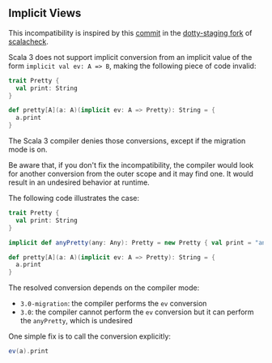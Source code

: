 ## Implicit Views

This incompatibility is inspired by this [commit](https://github.com/dotty-staging/scalacheck/commit/cb5395297a4178886e87c1c9c35fc0e7cf49c8b0) in the [dotty-staging fork](https://github.com/dotty-staging/scalacheck) of [scalacheck](https://github.com/typelevel/scalacheck).

Scala 3 does not support implicit conversion from an implicit value of the form `implicit val ev: A => B`, making the following piece of code invalid:

```scala
trait Pretty {
  val print: String
}

def pretty[A](a: A)(implicit ev: A => Pretty): String = {
  a.print
}
```

The Scala 3 compiler denies those conversions, except if the migration mode is on.

Be aware that, if you don't fix the incompatibility, the compiler would look for another conversion from the outer scope and it may find one.
It would result in an undesired behavior at runtime.

The following code illustrates the case:

```scala
trait Pretty {
  val print: String
}

implicit def anyPretty(any: Any): Pretty = new Pretty { val print = "any" }

def pretty[A](a: A)(implicit ev: A => Pretty): String = {
  a.print
}
```

The resolved conversion depends on the compiler mode:
  - `3.0-migration`: the compiler performs the `ev` conversion
  - `3.0`: the compiler cannot perform the `ev` conversion but it can perform the `anyPretty`, which is undesired

One simple fix is to call the conversion explicitly:

```scala
ev(a).print
```
